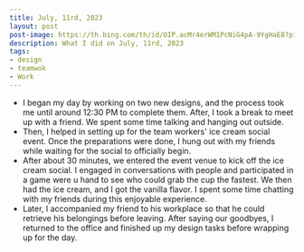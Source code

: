 ```yaml
---
title: July, 11rd, 2023
layout: post
post-image: https://th.bing.com/th/id/OIP.acMr4erWM1PcNiG4pA-9YgHaE8?pid=ImgDet&rs=1 
description: What I did on July, 11rd, 2023
tags:
- design
- teamwok
- Work
---
```


- I began my day by working on two new designs, and the process took me until around 12:30 PM to complete them. After, I took a break to meet up with a friend. We spent some time talking and hanging out outside.
- Then, I helped in setting up for the team workers' ice cream social event. Once the preparations were done, I hung out with my friends while waiting for the social to officially begin.
- After about 30 minutes, we entered the event venue to kick off the ice cream social. I engaged in conversations with people and participated in a game were u hand to see who could grab the cup the fastest. We then had the ice cream, and I got the vanilla flavor. I spent some time chatting with my friends during this enjoyable experience.
- Later, I accompanied my friend to his workplace so that he could retrieve his belongings before leaving. After saying our goodbyes, I returned to the office and finished up my design tasks before wrapping up for the day.